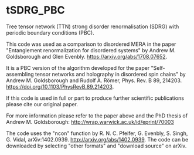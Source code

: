 # tSDRG_PBC
Tree tensor network (TTN) strong disorder renormalisation (SDRG) with periodic boundary conditions (PBC).

This code was used as a comparison to disordered MERA in the paper "Entanglement renormalization for disordered systems" by Andrew M. Goldsborough and Glen Evenbly. https://arxiv.org/abs/1708.07652.

It is a PBC version of the algorithm developed for the paper "Self-assembling tensor networks and holography in disordered spin chains" by Andrew M. Goldsborough and Rudolf A. Römer, Phys. Rev. B 89, 214203. https://doi.org/10.1103/PhysRevB.89.214203. 

If this code is used in full or part to produce further scientific publications please cite our original paper.

For more information please refer to the paper above and the PhD thesis of Andrew M. Goldsborough: http://wrap.warwick.ac.uk/id/eprint/70003

The code uses the "ncon" function by R. N. C. Pfeifer, G. Evenbly, S. Singh, G. Vidal, arXiv:1402.0939. http://arxiv.org/abs/1402.0939. The code can be downloaded by selecting "other formats" and "download source" on arXiv.
